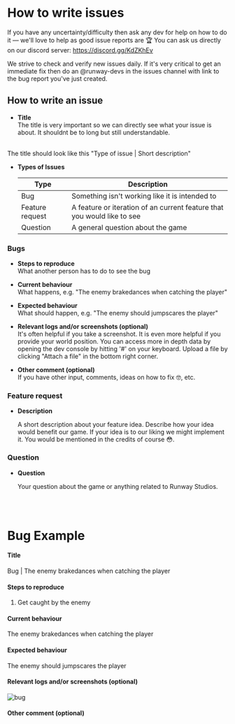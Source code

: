 # How to write issues
If you have any uncertainty/difficulty then ask any dev for help on how to do it — we'll love to help as good issue reports are 🏆
You can ask us directly on our discord server: https://discord.gg/KdZKhEv

We strive to check and verify new issues daily. If it's very critical to get an immediate fix then do an @runway-devs in the issues channel with link to the bug report you've just created.

## How to write an issue
- **Title**  
The title is very important so we can directly see what your issue is about. It shouldnt be to long but still understandable.
<br> 
The title should look like this  "Type of issue | Short description"

- **Types of Issues**

    | Type | Description |
    | ----------- | ----------- |
    | Bug | Something isn't working like it is intended to |
    | Feature request | A feature or iteration of an current feature that you would like to see |
    | Question | A general question about the game |


### Bugs
- **Steps to reproduce**  
What another person has to do to see the bug

- **Current behaviour**  
What happens, e.g. "The enemy brakedances when catching the player"

- **Expected behaviour**  
What should happen, e.g. "The enemy should jumpscares the player"

- **Relevant logs and/or screenshots (optional)**  
It's often helpful if you take a screenshot. It is even more helpful if you provide your world position. You can access more in depth data by opening the dev console by hitting '#' on your keyboard.
Upload a file by clicking "Attach a file" in the bottom right corner.

- **Other comment (optional)**  
If you have other input, comments, ideas on how to fix 🤓, etc.


### Feature request
- **Description**

    A short description about your feature idea. Describe how your idea would benefit our game. If your idea is to our liking we might implement it. You would be mentioned in the credits of course 😳.

### Question
- **Question** 

    Your question about the game or anything related to Runway Studios.


<br><br>
# Bug Example

#### Title
Bug | The enemy brakedances when catching the player 

#### Steps to reproduce 
1. Get caught by the enemy

#### Current behaviour 
The enemy brakedances when catching the player

#### Expected behaviour 
The enemy should jumpscares the player

#### Relevant logs and/or screenshots (optional)
![bug](img)

#### Other comment (optional)
